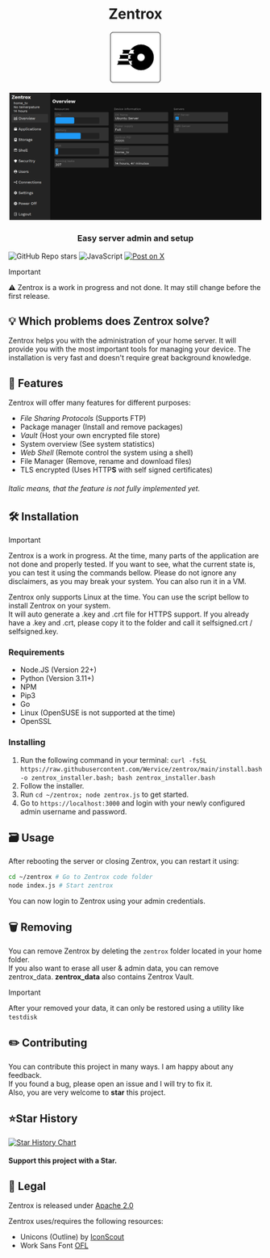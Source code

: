 <h1 align="center">Zentrox</h1>

<div align=center>
<img src="static/zentrox_light.svg" width="100">
</div>
<br>
<div align="center">
<img src="static/readme_preview.png" alt="Preview of Zentrox" width="500">
</div>

<h3 align="center">Easy server admin and setup</h3>

![GitHub Repo stars](https://img.shields.io/github/stars/Wervice/zentrox?style=for-the-badge)
![JavaScript](https://img.shields.io/badge/JavaScript-white.svg?style=for-the-badge&logo=javascript&logoColor=black&color=gold)
[![Post on X](https://img.shields.io/badge/Post%20on%20X-white.svg?style=for-the-badge&logo=x&logoColor=white&color=black)](https://x.com/intent/post?text=https%3A%2F%2Fgithub.com%2Fwervice%2Fzentrox)

> [!IMPORTANT]
> ⚠️ Zentrox is a work in progress and not done. It may still change before the first release.

## 💡 Which problems does Zentrox solve?

Zentrox helps you with the administration of your home server.
It will provide you with the most important tools for managing your device.
The installation is very fast and doesn't require great background knowledge.

## 🎯 Features

Zentrox will offer many features for different purposes:

- _File Sharing Protocols_ (Supports FTP)
- Package manager (Install and remove packages)
- _Vault_ (Host your own encrypted file store)
- System overview (See system statistics)
- _Web Shell_ (Remote control the system using a shell)
- File Manager (Remove, rename and download files)
- TLS encrypted (Uses HTTP**S** with self signed certificates)

###### _Italic_ means, that the feature is not fully implemented yet.

## 🛠️ Installation

> [!IMPORTANT]
> Zentrox is a work in progress.
> At the time, many parts of the application are not done and properly tested.
> If you want to see, what the current state is, you can test it using the commands bellow.
> Please do not ignore any disclaimers, as you may break your system.
> You can also run it in a VM.

Zentrox only supports Linux at the time.
You can use the script bellow to install Zentrox on your system.  
It will auto generate a .key and .crt file for HTTPS support.
If you already have a .key and .crt, please copy it to the folder and call it selfsigned.crt / selfsigned.key.

### Requirements

- Node.JS (Version 22+)
- Python (Version 3.11+)
- NPM
- Pip3
- Go
- Linux (OpenSUSE is not supported at the time)
- OpenSSL

### Installing

1. Run the following command in your terminal:
`curl -fsSL https://raw.githubusercontent.com/Wervice/zentrox/main/install.bash -o zentrox_installer.bash; bash zentrox_installer.bash`
2. Follow the installer.
3. Run `cd ~/zentrox; node zentrox.js` to get started.
4. Go to `https://localhost:3000` and login with your newly configured admin username and password.

## 🗃️ Usage

After rebooting the server or closing Zentrox, you can restart it using:

```bash
cd ~/zentrox # Go to Zentrox code folder
node index.js # Start zentrox
```

You can now login to Zentrox using your admin credentials.

## 🗑️ Removing

You can remove Zentrox by deleting the `zentrox` folder located in your home folder.   
If you also want to erase all user & admin data, you can remove zentrox_data.
__zentrox_data__ also contains Zentrox Vault.

> [!IMPORTANT]
> After your removed your data, it can only be restored using a utility like `testdisk`

## ✏️ Contributing

You can contribute this project in many ways. I am happy about any feedback.  
If you found a bug, please open an issue and I will try to fix it.  
Also, you are very welcome to **star** this project.

## ⭐Star History

[![Star History Chart](https://api.star-history.com/svg?repos=wervice/zentrox&type=Date)](https://star-history.com/#wervice/zentrox&Date)
#### Support this project with a Star.

## 📖 Legal

Zentrox is released under [Apache 2.0](https://github.com/Wervice/Codelink?tab=Apache-2.0-1-ov-file#readme)

Zentrox uses/requires the following resources:

- Unicons (Outline) by [IconScout](https://github.com/Iconscout/unicons) 
- Work Sans Font [OFL](https://github.com/weiweihuanghuang/Work-Sans/blob/master/OFL.txt)

